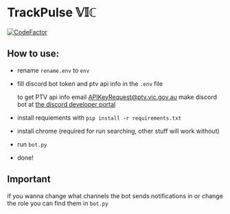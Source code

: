 # TrackPulse 𝕍𝕀ℂ
[![CodeFactor](https://www.codefactor.io/repository/github/xm9g/trackpulse-vic/badge)](https://www.codefactor.io/repository/github/xm9g/trackpulse-vic)

## How to use:
- rename `rename.env` to `env`
- fill discord bot token and ptv api info in the `.env` file

    to get PTV api info email [APIKeyRequest@ptv.vic.gov.au](mailto:APIKeyRequest@ptv.vic.gov.au)
    make discord bot at [the discord developer portal](https://discord.com/developers/applications)
- install requiements with `pip install -r requirements.txt`
- install chrome (required for run searching, other stuff will work without)
- run `bot.py`
- done!

## Important
if you wanna change what channels the bot sends notifications in or change the role you can find them in `bot.py`
